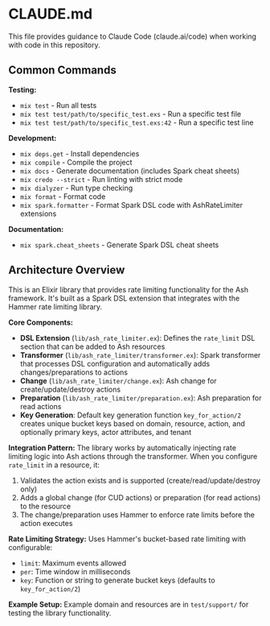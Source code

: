 <!--
SPDX-FileCopyrightText: 2025 James Harton

SPDX-License-Identifier: MIT
-->

# CLAUDE.md

This file provides guidance to Claude Code (claude.ai/code) when working with code in this repository.

## Common Commands

**Testing:**
- `mix test` - Run all tests
- `mix test test/path/to/specific_test.exs` - Run a specific test file
- `mix test test/path/to/specific_test.exs:42` - Run a specific test line

**Development:**
- `mix deps.get` - Install dependencies
- `mix compile` - Compile the project
- `mix docs` - Generate documentation (includes Spark cheat sheets)
- `mix credo --strict` - Run linting with strict mode
- `mix dialyzer` - Run type checking
- `mix format` - Format code
- `mix spark.formatter` - Format Spark DSL code with AshRateLimiter extensions

**Documentation:**
- `mix spark.cheat_sheets` - Generate Spark DSL cheat sheets

## Architecture Overview

This is an Elixir library that provides rate limiting functionality for the Ash framework. It's built as a Spark DSL extension that integrates with the Hammer rate limiting library.

**Core Components:**

- **DSL Extension** (`lib/ash_rate_limiter.ex`): Defines the `rate_limit` DSL section that can be added to Ash resources
- **Transformer** (`lib/ash_rate_limiter/transformer.ex`): Spark transformer that processes DSL configuration and automatically adds changes/preparations to actions
- **Change** (`lib/ash_rate_limiter/change.ex`): Ash change for create/update/destroy actions
- **Preparation** (`lib/ash_rate_limiter/preparation.ex`): Ash preparation for read actions
- **Key Generation**: Default key generation function `key_for_action/2` creates unique bucket keys based on domain, resource, action, and optionally primary keys, actor attributes, and tenant

**Integration Pattern:**
The library works by automatically injecting rate limiting logic into Ash actions through the transformer. When you configure `rate_limit` in a resource, it:
1. Validates the action exists and is supported (create/read/update/destroy only)
2. Adds a global change (for CUD actions) or preparation (for read actions) to the resource
3. The change/preparation uses Hammer to enforce rate limits before the action executes

**Rate Limiting Strategy:**
Uses Hammer's bucket-based rate limiting with configurable:
- `limit`: Maximum events allowed
- `per`: Time window in milliseconds  
- `key`: Function or string to generate bucket keys (defaults to `key_for_action/2`)

**Example Setup:**
Example domain and resources are in `test/support/` for testing the library functionality.
